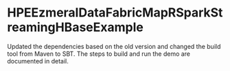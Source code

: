 # HPEEzmeralDataFabricMapRSparkStreamingHBaseExample
Updated the dependencies based on the old version and changed the build tool from Maven to SBT. The steps to build and run the demo are documented in detail.
